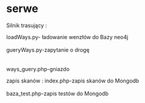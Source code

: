 # serwe

Silnik trasujący :

loadWays.py- ładowanie wenzłów do Bazy neo4j
<br></br>
gueryWays.py-zapytanie o drogę  
<br></br>
ways_guery.php-gniazdo 

zapis skanów :
index.php-zapis skanów do Mongodb
<br></br>
baza_test.php-zapis testów do Mongodb
